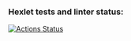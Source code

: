 ### Hexlet tests and linter status:
[![Actions Status](https://github.com/Cowabunga-spb/php-project-48/workflows/hexlet-check/badge.svg)](https://github.com/Cowabunga-spb/php-project-48/actions)